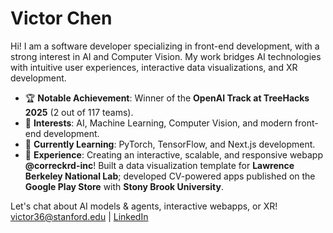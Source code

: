 # Victor Chen  

Hi! I am a software developer specializing in front-end development, with a strong interest in AI and Computer Vision. My work bridges AI technologies with intuitive user experiences, interactive data visualizations, and XR development.  

- 🏆 **Notable Achievement**: Winner of the **OpenAI Track at TreeHacks 2025** (2 out of 117 teams).  
- 👀 **Interests**: AI, Machine Learning, Computer Vision, and modern front-end development.  
- 🌱 **Currently Learning**: PyTorch, TensorFlow, and Next.js development.  
- 💼 **Experience**: Creating an interactive, scalable, and responsive webapp **@correckrd-inc**! Built a data visualization template for **Lawrence Berkeley National Lab**; developed CV-powered apps published on the **Google Play Store** with **Stony Brook University**.  

Let's chat about AI models & agents, interactive webapps, or XR!  [victor36@stanford.edu](mailto:victor36@stanford.edu) | [LinkedIn](https://www.linkedin.com/in/victorchenca/)  

<!---
Raz0rGithub/Raz0rGithub is a ✨ special ✨ repository because its `README.md` (this file) appears on your GitHub profile.
You can click the Preview link to take a look at your changes.
--->

